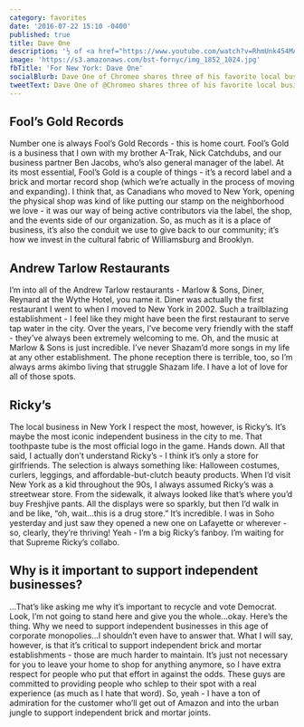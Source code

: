```yaml
---
category: favorites
date: '2016-07-22 15:10 -0400'
published: true
title: Dave One
description: '½ of <a href="https://www.youtube.com/watch?v=RhmUnk454MA">Chromeo</a>'
image: 'https://s3.amazonaws.com/bst-fornyc/img_1852_1024.jpg'
fbTitle: 'For New York: Dave One'
socialBlurb: Dave One of Chromeo shares three of his favorite local businesses in NYC.
tweetText: Dave One of @Chromeo shares three of his favorite local businesses in NYC.
---
```

## Fool’s Gold Records
Number one is always Fool’s Gold Records - this is home court. Fool’s Gold is a business that I own with my brother A-Trak, Nick Catchdubs, and our business partner Ben Jacobs, who’s also general manager of the label. At its most essential, Fool’s Gold is a couple of things - it’s a record label and a brick and mortar record shop (which we’re actually in the process of moving and expanding). I think that, as Canadians who moved to New York, opening the physical shop was kind of like putting our stamp on the neighborhood we love - it was our way of being active contributors via the label, the shop, and the events side of our organization. So, as much as it is a place of business, it’s also the conduit we use to give back to our community; it’s how we invest in the cultural fabric of Williamsburg and Brooklyn. 

## Andrew Tarlow Restaurants
I’m into all of the Andrew Tarlow restaurants - Marlow & Sons, Diner, Reynard at the Wythe Hotel, you name it. Diner was actually the first restaurant I went to when I moved to New York in 2002. Such a trailblazing establishment - I feel like they might have been the first restaurant to serve tap water in the city. Over the years, I’ve become very friendly with the staff - they’ve always been extremely welcoming to me. Oh, and the music at Marlow & Sons is just incredible. I’ve never Shazam’d more songs in my life at any other establishment. The phone reception there is terrible, too, so I’m always arms akimbo living that struggle Shazam life. I have a lot of love for all of those spots.

## Ricky’s
The local business in New York I respect the most, however, is Ricky’s. It’s maybe the most iconic independent business in the city to me. That toothpaste tube is the most official logo in the game. Hands down. All that said, I actually don’t understand Ricky’s - I think it’s only a store for girlfriends. The selection is always something like: Halloween costumes, curlers, leggings, and affordable-but-clutch beauty products. When I’d visit New York as a kid throughout the 90s, I always assumed Ricky’s was a streetwear store. From the sidewalk, it always looked like that’s where you’d buy Freshjive pants. All the displays were so sparkly, but then I’d walk in and be like, “oh, wait...this is a drug store.” It’s incredible. I was in Soho yesterday and just saw they opened a new one on Lafayette or wherever - so, clearly, they’re thriving! Yeah - I’m a big Ricky’s fanboy. I’m waiting for that Supreme Ricky’s collabo.

## Why is it important to support independent businesses?
...That’s like asking me why it’s important to recycle and vote Democrat. Look, I’m not going to stand here and give you the whole...okay. Here’s the thing. Why we need to support independent businesses in this age of corporate monopolies...I shouldn’t even have to answer that. What I will say, however, is that it’s critical to support independent brick and mortar establishments - those are much harder to maintain. It’s just not necessary for you to leave your home to shop for anything anymore, so I have extra respect for people who put that effort in against the odds. These guys are committed to providing people who schlep to their spot with a real experience (as much as I hate that word). So, yeah - I have a ton of admiration for the customer who’ll get out of Amazon and into the urban jungle to support independent brick and mortar joints.
